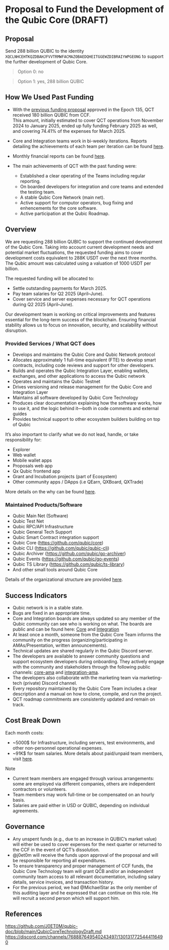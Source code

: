 # Proposal to Fund the Development of the Qubic Core (DRAFT)

## Proposal
Send 288 billion QUBIC to the identity `XQCLNHCEHTKQZDBAHJFVVTRMWFACMAZOBAEDQHEITGGEWZDIBRAIYWPGEONG` to support the further development of Qubic Core.

> Option 0: no

> Option 1: yes, 288 billion QUBIC


## How We Used Past Funding

- With the [previous funding proposal](https://github.com/qubic/proposal/blob/b4de3432f4ee6c9b77b0b551badbd8debefcfaeb/CCF-Funding-Requests/2024-11-14-tech-funding.md) approved in the Epoch 135, QCT received 180 billion QUBIC from CCF. </br>This amount, initially estimated to cover QCT operations from November 2024 to January 2025, ended up fully funding February 2025 as well, and covering 74.41% of the expenses for March 2025.

- Core and Integration teams work in bi-weekly iterations. Reports detailing the achievements of each team per iteration can be found [here](https://github.com/qubic/qct/blob/main/iterations/iteration-log.md).

- Monthly financial reports can be found [here](https://github.com/qubic/qct/tree/financial-2025/financial-reports).

- The main achievements of QCT with the past funding were:
  - Established a clear operating of the Teams including regular reporting.
  - On boarded developers for integration and core teams and extended the testing team.
  - A stable Qubic Core Network (main net).
  - Active support for computor operators, bug fixing and enhencements for the core software.
  - Active participation at the Qubic Roadmap.

## Overview

We are requesting 288 billion QUBIC to support the continued development of the Qubic Core.
Taking into account current development needs and potential market fluctuations, the requested funding aims to cover development costs equivalent to 288K USDT over the next three months.
The Qubic amount was calculated using a valuation of 1000 USDT per billion.

The requested funding will be allocated to:
- Settle outstanding payments for March 2025.
- Pay team salaries for Q2 2025 (April–June).
- Cover service and server expenses necessary for QCT operations during Q2 2025 (April–June).

Our development team is working on critical improvements and features essential for the long-term success of the blockchain.
Ensuring financial stability allows us to focus on innovation, security, and scalability without disruption.

### Provided Services / What QCT does
- Develops and maintains the Qubic Core and Qubic Network protocol
- Allocates approximately 1 full-time equivalent (FTE) to develop smart contracts, including code reviews and support for other developers.
- Builds and operates the Qubic Integration Layer, enabling wallets, exchanges, and other applications to access the Qubic network
- Operates and maintains the Qubic Testnet
- Drives versioning and release management for the Qubic Core and Integration Layer
- Maintains all software developed by Qubic Core Technology
- Produces clear documentation explaining how the software works, how to use it, and the logic behind it—both in code comments and external guides
- Provides technical support to other ecosystem builders building on top of Qubic

It’s also important to clarify what we do not lead, handle, or take responsibility for:
- Explorer
- Web wallet
- Mobile wallet apps
- Proposals web app
- Qx Qubic frontend app 
- Grant and Incubation projects (part of Ecosystem)
- Other community apps / DApps (i.e QEarn, QXBoard, QXTrade)</br>
  
More details on the why can be found [here](https://github.com/J0ET0M/qubic-doc/blob/main/QubicCoreTechnologyDraft.md#why-should-client-be-organized-as-products).

### Maintained Products/Software
- Qubic Main Net (Software)
- Qubic Test Net
- Qubic RPC/API Infrastructure
- Qubic General Tech Support
- Qubic Smart Contract integration support
- Qubic Core (https://github.com/qubic/core)
- Qubic CLI (https://github.com/qubic/qubic-cli)
- Qubic Archiver (https://github.com/qubic/go-archiver)
- Qubic Events (https://github.com/qubic/go-events)
- Qubic TS Library (https://github.com/qubic/ts-library)
- And other small tools around Qubic Core

Details of the organizational structure are provided [here](https://github.com/J0ET0M/qubic-doc/blob/main/QubicCoreTechnologyDraft.md).

## Success Indicators
- Qubic network is in a stable state.
- Bugs are fixed in an appropriate time.
- Core and Integration boards are always updated so any member of the Qubic community can see who is working on what. The boards are public and can be found here: [Core](https://github.com/orgs/qubic/projects/1) and [Integration](https://github.com/orgs/qubic/projects/21/views/1)
- At least once a month, someone from the Qubic Core Team informs the community on the progress (organizing/participating in AMAs/Presentation, written announcements).
- Technical updates are shared regularly in the Qubic Discord server.
- The developers are available to answer community questions and support ecosystem developers during onboarding. They actively engage with the community and stakeholders through the following public channels: [core-ama](https://discord.com/channels/1243503949013717063/1267841365425786881) and [integration-ama](https://discord.com/channels/1243503949013717063/1278229593647484939).
- The developers also collaborate with the marketing team via marketing-tech (private) Discord channel.
- Every repository maintained by the Qubic Core Team includes a clear description and a manual on how to clone, compile, and run the project.
- QCT roadmap commitments are consistently updated and remain on track.

## Cost Break Down
Each month costs:
- ~5000$ for Infrastructure, including servers, test environments, and other non-personnel operational expenses.
- ~91K$ for team salaries. More details about paid/unpaid team members, visit [here](https://github.com/qubic/qct/tree/financial-2025/org-reports).

>[!NOTE] 
> - Current team members are engaged through various arrangements: some are employed via different companies, others are independent contractors or volunteers.</br>
> - Team members may work full-time or be compensated on an hourly basis.</br>
> - Salaries are paid either in USD or QUBIC, depending on individual agreements.</br>

## Governance
- Any unspent funds (e.g., due to an increase in QUBIC’s market value) will either be used to cover expenses for the next quarter or returned to the CCF in the event of QCT’s dissolution.
- @j0et0m will receive the funds upon approval of the proposal and will be responsible for reporting all expenditures.
- To ensure transparency and proper management of CCF funds, the Qubic Core Technology team will grant QCB and/or an independent community team access to all relevant documentation, including salary details, service invoices, and transaction history.
- For the previous period, we had @MichaelStar as the only member of this auditing layer and he expressed that can continue on this role. He will recruit a second person which will support him.

## References
https://github.com/J0ET0M/qubic-doc/blob/main/QubicCoreTechnologyDraft.md
https://discord.com/channels/768887649540243497/1301317725444116490
